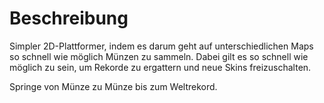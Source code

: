 # Beschreibung 

Simpler 2D-Plattformer, indem es darum geht auf unterschiedlichen Maps so schnell wie möglich Münzen zu sammeln. Dabei gilt es so schnell wie möglich zu sein, um Rekorde zu ergattern und neue Skins freizuschalten.

Springe von Münze zu Münze bis zum Weltrekord.
